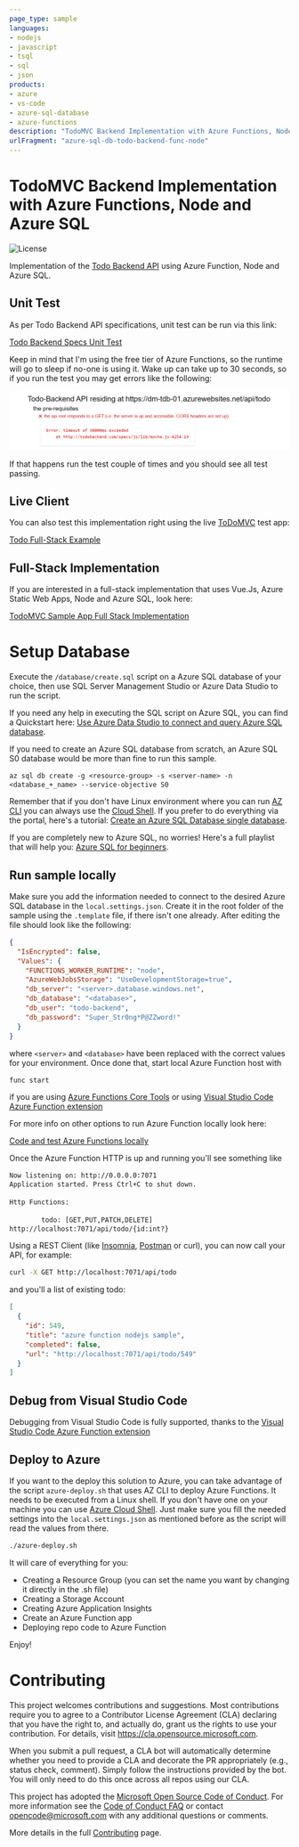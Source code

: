 ```yaml
---
page_type: sample
languages:
- nodejs
- javascript
- tsql
- sql
- json
products:
- azure
- vs-code
- azure-sql-database
- azure-functions
description: "TodoMVC Backend Implementation with Azure Functions, Node and Azure SQL"
urlFragment: "azure-sql-db-todo-backend-func-node"
---
```


<!-- 
Guidelines on README format: https://review.docs.microsoft.com/help/onboard/admin/samples/concepts/readme-template?branch=master

Guidance on onboarding samples to docs.microsoft.com/samples: https://review.docs.microsoft.com/help/onboard/admin/samples/process/onboarding?branch=master

Taxonomies for products and languages: https://review.docs.microsoft.com/new-hope/information-architecture/metadata/taxonomies?branch=master
-->

# TodoMVC Backend Implementation with Azure Functions, Node and Azure SQL

![License](https://img.shields.io/badge/license-MIT-green.svg)

Implementation of the [Todo Backend API](http://www.todobackend.com/index.html) using Azure Function, Node and Azure SQL. 

## Unit Test

As per Todo Backend API specifications, unit test can be run via this link:

[Todo Backend Specs Unit Test](http://todobackend.com/specs/index.html?https://dm-tdb-01.azurewebsites.net/api/todo)

Keep in mind that I'm using the free tier of Azure Functions, so the runtime will go to sleep if no-one is using it. Wake up can take up to 30 seconds, so if you run the test you may get errors like the following:

![](./images/azure-function-slow-wakeup-error.png)

If that happens run the test couple of times and you should see all test passing.

## Live Client

You can also test this implementation right using the live [ToDoMVC](http://todomvc.com/) test app:

[Todo Full-Stack Example](http://todobackend.com/client/index.html?https://dm-tdb-01.azurewebsites.net/api/ToDo)

## Full-Stack Implementation

If you are interested in a full-stack implementation that uses Vue.Js, Azure Static Web Apps, Node and Azure SQL, look here:

[TodoMVC Sample App Full Stack Implementation](https://github.com/Azure-Samples/azure-sql-db-todo-mvc)

# Setup Database

Execute the `/database/create.sql` script on a Azure SQL database of your choice, then use SQL Server Management Studio or Azure Data Studio to run the script. 

If you need any help in executing the SQL script on Azure SQL, you can find a Quickstart here: [Use Azure Data Studio to connect and query Azure SQL database](https://docs.microsoft.com/en-us/sql/azure-data-studio/quickstart-sql-database).

If you need to create an Azure SQL database from scratch, an Azure SQL S0 database would be more than fine to run this sample.

```
az sql db create -g <resource-group> -s <server-name> -n <database_+_name> --service-objective S0
```

Remember that if you don't have Linux environment where you can run [AZ CLI](https://docs.microsoft.com/en-us/cli/azure/install-azure-cli?view=azure-cli-latest) you can always use the [Cloud Shell](https://docs.microsoft.com/en-us/azure/cloud-shell/quickstart). If you prefer to do everything via the portal, here's a tutorial: [Create an Azure SQL Database single database](https://docs.microsoft.com/en-us/azure/azure-sql/database/single-database-create-quickstart?tabs=azure-portal).

If you are completely new to Azure SQL, no worries! Here's a full playlist that will help you: [Azure SQL for beginners](https://www.youtube.com/playlist?list=PLlrxD0HtieHi5c9-i_Dnxw9vxBY-TqaeN).


## Run sample locally

Make sure you add the information needed to connect to the desired Azure SQL database in the `local.settings.json`. Create it in the root folder of the sample using the `.template` file, if there isn't one already. After editing the file should look like the following:

```json
{
  "IsEncrypted": false,
  "Values": {
    "FUNCTIONS_WORKER_RUNTIME": "node",
    "AzureWebJobsStorage": "UseDevelopmentStorage=true",
    "db_server": "<server>.database.windows.net",
    "db_database": "<database>",
    "db_user": "todo-backend",
    "db_password": "Super_Str0ng*P@ZZword!"
  }
}
```

where `<server>` and `<database>` have been replaced with the correct values for your environment. Once done that, start local Azure Function host with

```bash
func start
```

if you are using [Azure Functions Core Tools](https://www.npmjs.com/package/azure-functions-core-tools) or using [Visual Studio Code Azure Function extension](https://marketplace.visualstudio.com/items?itemName=ms-azuretools.vscode-azurefunctions)

For more info on other options to run Azure Function locally look here:

[Code and test Azure Functions locally](https://docs.microsoft.com/en-us/azure/azure-functions/functions-develop-local)

Once the Azure Function HTTP  is up and running you'll see something like

```text
Now listening on: http://0.0.0.0:7071
Application started. Press Ctrl+C to shut down.

Http Functions:

        todo: [GET,PUT,PATCH,DELETE] http://localhost:7071/api/todo/{id:int?}
```

Using a REST Client (like [Insomnia](https://insomnia.rest/), [Postman](https://www.getpostman.com/) or curl), you can now call your API, for example:

```bash
curl -X GET http://localhost:7071/api/todo
```

and you'll a list of existing todo:

```json
[
  {
    "id": 549,
    "title": "azure function nodejs sample",
    "completed": false,
    "url": "http://localhost:7071/api/todo/549"
  }
]
```

## Debug from Visual Studio Code

Debugging from Visual Studio Code is fully supported, thanks to the [Visual Studio Code Azure Function extension](https://marketplace.visualstudio.com/items?itemName=ms-azuretools.vscode-azurefunctions)

## Deploy to Azure

If you want to the deploy this solution to Azure, you can take advantage of the script `azure-deploy.sh` that uses AZ CLI to deploy Azure Functions. It needs to be executed from a Linux shell. If you don't have one on your machine you can use [Azure Cloud Shell](https://azure.microsoft.com/en-us/features/cloud-shell). Just make sure you fill the needed settings into the `local.settings.json` as mentioned before as the script will read the values from there.

```bash
./azure-deploy.sh
```

It will care of everything for you:

- Creating a Resource Group (you can set the name you want by changing it directly in the .sh file)
- Creating a Storage Account
- Creating Azure Application Insights
- Create an Azure Function app
- Deploying repo code to Azure Function

Enjoy!

# Contributing 

This project welcomes contributions and suggestions.  Most contributions require you to agree to a
Contributor License Agreement (CLA) declaring that you have the right to, and actually do, grant us
the rights to use your contribution. For details, visit https://cla.opensource.microsoft.com.

When you submit a pull request, a CLA bot will automatically determine whether you need to provide
a CLA and decorate the PR appropriately (e.g., status check, comment). Simply follow the instructions
provided by the bot. You will only need to do this once across all repos using our CLA.

This project has adopted the [Microsoft Open Source Code of Conduct](https://opensource.microsoft.com/codeofconduct/).
For more information see the [Code of Conduct FAQ](https://opensource.microsoft.com/codeofconduct/faq/) or
contact [opencode@microsoft.com](mailto:opencode@microsoft.com) with any additional questions or comments.

More details in the full [Contributing](./CONTRIBUTING.md) page.
